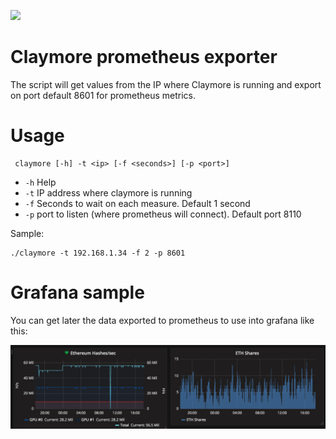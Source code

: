 ![](https://travis-ci.org/sdelrio/claymore-exporter.svg?branch=master)

# Claymore prometheus exporter

The script will get values from the IP where Claymore is running and export on port default 8601 for prometheus metrics.

# Usage

```
 claymore [-h] -t <ip> [-f <seconds>] [-p <port>]
```
- `-h` Help
- `-t` IP address where claymore is running
- `-f` Seconds to wait on each measure. Default 1 second
- `-p` port to listen (where prometheus will connect). Default port 8110

Sample:
```
./claymore -t 192.168.1.34 -f 2 -p 8601
```

# Grafana sample

You can get later the data exported to prometheus to use into grafana like this:

![](img/grafana-claymore-exporter.png?raw=true "Grafana Screenshot")
